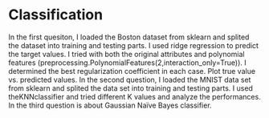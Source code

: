 # Classification
In the first quesiton, I loaded the Boston dataset from sklearn and splited the dataset into training and testing parts. I used ridge regression to predict the target values. I tried with both the original attributes and polynomial features (preprocessing.PolynomialFeatures(2,interaction_only=True)). I determined the best regularization coefficient in each case. Plot true value vs. predicted values.
In the second question, I loaded the MNIST data set from sklearn and splited the data set into training and testing parts. I used theKNNclassifier and tried different K values and analyze the performances.
In the third question is about Gaussian Naïve Bayes classifier.
